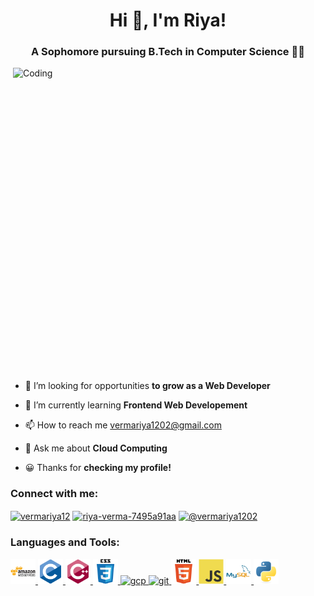 <h1 align="center">Hi 👋, I'm Riya!</h1>
<h3 align="center">A Sophomore pursuing B.Tech in Computer Science 👩‍💻</h3>
<!--dribbleimage-->
<img align="right" alt="Coding" height="500" width="500" src="https://cdn.dribbble.com/users/1485589/screenshots/15160525/media/87774bbdade3a5f39cadb0ddded0a67b.gif">

- 🤝 I’m looking for opportunities **to grow as a Web Developer**

- 🌱 I’m currently learning **Frontend Web Developement**

- 📫 How to reach me [vermariya1202@gmail.com](vermariya1202@gmail.com)

- 💬 Ask me about **Cloud Computing**

- 😀 Thanks for **checking my profile!**

<h3 align="left">Connect with me:</h3>
<p align="left">
<a href="https://twitter.com/vermariya12" target="blank"><img align="center" src="https://cdn.jsdelivr.net/npm/simple-icons@3.0.1/icons/twitter.svg" alt="vermariya12" height="30" width="40" /></a>
<a href="https://linkedin.com/in/riya-verma-7495a91aa" target="blank"><img align="center" src="https://cdn.jsdelivr.net/npm/simple-icons@3.0.1/icons/linkedin.svg" alt="riya-verma-7495a91aa" height="30" width="40" /></a>
<a href="https://medium.com/@vermariya1202" target="blank"><img align="center" src="https://cdn.jsdelivr.net/npm/simple-icons@3.0.1/icons/medium.svg" alt="@vermariya1202" height="30" width="40" /></a>
</p>

<h3 align="left">Languages and Tools:</h3>
<p align="left"> <a href="https://aws.amazon.com" target="_blank"> <img src="https://raw.githubusercontent.com/devicons/devicon/master/icons/amazonwebservices/amazonwebservices-original-wordmark.svg" alt="aws" width="40" height="40"/> </a> <a href="https://www.cprogramming.com/" target="_blank"> <img src="https://raw.githubusercontent.com/devicons/devicon/master/icons/c/c-original.svg" alt="c" width="40" height="40"/> </a> <a href="https://www.w3schools.com/cpp/" target="_blank"> <img src="https://raw.githubusercontent.com/devicons/devicon/master/icons/cplusplus/cplusplus-original.svg" alt="cplusplus" width="40" height="40"/> </a> <a href="https://www.w3schools.com/css/" target="_blank"> <img src="https://raw.githubusercontent.com/devicons/devicon/master/icons/css3/css3-original-wordmark.svg" alt="css3" width="40" height="40"/> </a> <a href="https://cloud.google.com" target="_blank"> <img src="https://www.vectorlogo.zone/logos/google_cloud/google_cloud-icon.svg" alt="gcp" width="40" height="40"/> </a> <a href="https://git-scm.com/" target="_blank"> <img src="https://www.vectorlogo.zone/logos/git-scm/git-scm-icon.svg" alt="git" width="40" height="40"/> </a> <a href="https://www.w3.org/html/" target="_blank"> <img src="https://raw.githubusercontent.com/devicons/devicon/master/icons/html5/html5-original-wordmark.svg" alt="html5" width="40" height="40"/> </a> <a href="https://developer.mozilla.org/en-US/docs/Web/JavaScript" target="_blank"> <img src="https://raw.githubusercontent.com/devicons/devicon/master/icons/javascript/javascript-original.svg" alt="javascript" width="40" height="40"/> </a> <a href="https://www.mysql.com/" target="_blank"> <img src="https://raw.githubusercontent.com/devicons/devicon/master/icons/mysql/mysql-original-wordmark.svg" alt="mysql" width="40" height="40"/> </a> <a href="https://www.python.org" target="_blank"> <img src="https://raw.githubusercontent.com/devicons/devicon/master/icons/python/python-original.svg" alt="python" width="40" height="40"/> </a> </p>
